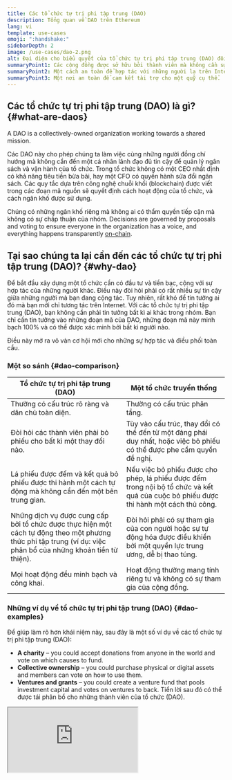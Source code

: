 ```yaml
---
title: Các tổ chức tự trị phi tập trung (DAO)
description: Tổng quan về DAO trên Ethereum
lang: vi
template: use-cases
emoji: ":handshake:"
sidebarDepth: 2
image: /use-cases/dao-2.png
alt: Đại diện cho biểu quyết của tổ chức tự trị phi tập trung (DAO) đối với một đề xuất.
summaryPoint1: Các cộng đồng được sở hữu bởi thành viên mà không cần sự lãnh đạo tập trung.
summaryPoint2: Một cách an toàn để hợp tác với những người lạ trên Internet.
summaryPoint3: Một nơi an toàn để cam kết tài trợ cho một quỹ cụ thể.
---
```


## Các tổ chức tự trị phi tập trung (DAO) là gì? {#what-are-daos}

A DAO is a collectively-owned organization working towards a shared mission.

Các DAO này cho phép chúng ta làm việc cùng những người đồng chí hướng mà không cần đến một cá nhân lãnh đạo đủ tin cậy để quản lý ngân sách và vận hành của tổ chức. Trong tổ chức không có một CEO nhất định có khả năng tiêu tiền bừa bãi, hay một CFO có quyền hành sửa đổi ngân sách. Các quy tắc dựa trên công nghệ chuỗi khối (blockchain) được viết trong các đoạn mã nguồn sẽ quyết định cách hoạt động của tổ chức, và cách ngân khố được sử dụng.

Chúng có những ngân khố riêng mà không ai có thẩm quyền tiếp cận mà không có sự chấp thuận của nhóm. Decisions are governed by proposals and voting to ensure everyone in the organization has a voice, and everything happens transparently [on-chain](/glossary/#on-chain).

## Tại sao chúng ta lại cần đến các tổ chức tự trị phi tập trung (DAO)? {#why-dao}

Để bắt đầu xây dựng một tổ chức cần có đầu tư và tiền bạc, cộng với sự hợp tác của những người khác. Điều này đòi hỏi phải có rất nhiều sự tin cậy giữa những người mà bạn đang cộng tác. Tuy nhiên, rất khó để tin tưởng ai đó mà bạn mới chỉ tương tác trên Internet. Với các tổ chức tự trị phi tập trung (DAO), bạn không cần phải tin tưởng bất kì ai khác trong nhóm. Bạn chỉ cần tin tưởng vào những đoạn mã của DAO, những đoạn mã này minh bạch 100% và có thể được xác minh bởi bất kì người nào.

Điều này mở ra vô vàn cơ hội mới cho những sự hợp tác và điều phối toàn cầu.

### Một so sánh {#dao-comparison}

| Tổ chức tự trị phi tập trung (DAO)                                                                                                                              | Một tổ chức truyền thống                                                                                                              |
| --------------------------------------------------------------------------------------------------------------------------------------------------------------- | ------------------------------------------------------------------------------------------------------------------------------------- |
| Thường có cấu trúc rõ ràng và dân chủ toàn diện.                                                                                                                | Thường có cấu trúc phân tầng.                                                                                                         |
| Đòi hỏi các thành viên phải bỏ phiếu cho bất kì một thay đổi nào.                                                                                               | Tùy vào cấu trúc, thay đổi có thể đến từ một đảng phái duy nhất, hoặc việc bỏ phiếu có thể được phe cầm quyền đề nghị.                |
| Lá phiếu được đếm và kết quả bỏ phiếu được thi hành một cách tự động mà không cần đến một bên trung gian.                                                       | Nếu việc bỏ phiếu được cho phép, lá phiếu được đếm trong nội bộ tổ chức và kết quả của cuộc bỏ phiếu được thi hành một cách thủ công. |
| Những dịch vụ được cung cấp bởi tổ chức được thực hiện một cách tự động theo một phương thức phi tập trung (ví dụ: việc phân bổ của những khoản tiền từ thiện). | Đòi hỏi phải có sự tham gia của con người hoặc sự tự động hóa được điều khiển bởi một quyền lực trung ương, dễ bị thao túng.          |
| Mọi hoạt động đều minh bạch và công khai.                                                                                                                       | Hoạt động thường mang tính riêng tư và không có sự tham gia của cộng đồng.                                                            |

### Những ví dụ về tổ chức tự trị phi tập trung (DAO) {#dao-examples}

Để giúp làm rõ hơn khái niệm này, sau đây là một số ví dụ về các tổ chức tự trị phi tập trung (DAO):

- **A charity** – you could accept donations from anyone in the world and vote on which causes to fund.
- **Collective ownership** – you could purchase physical or digital assets and members can vote on how to use them.
- **Ventures and grants** – you could create a venture fund that pools investment capital and votes on ventures to back. Tiền lời sau đó có thể được tái phân bổ cho những thành viên của tổ chức (DAO).

<iframe src="https://embed.ted.com/talks/lang/en/scott_fitsimones_could_a_dao_build_the_next_great_city" ></p>

<h2 id="how-daos-work" spaces-before="0">
  Những tổ chức tự trị phi tập trung (DAO) hoạt động như thế nào?
</h2>

<p spaces-before="0">
  The backbone of a DAO is its <a href="/glossary/#smart-contract">smart contract</a>, which defines the rules of the organization and holds the group's treasury. Một khi hợp đồng đã được kích hoạt trên Ethereum, không ai có thể thay đổi luật chơi ngoại trừ bằng một cuộc bỏ phiếu. Nếu bất kì ai cố gắng làm một điều gì đó nằm ngoài phạm vi của luật chơi và logic trong đoạn mã đã được lập trình, hành động đó sẽ thất bại. Và bởi vì ngân khố cũng được định nghĩa bởi hợp đồng thông minh nên không ai có thể dùng tiền mà không có sự chấp thuận của nhóm. Điều này đồng nghĩa với việc những tổ chức tự trị phi tập trung (DAO) không cần một thẩm quyền trung ương. Thay vào đó, tổ chức sẽ đưa ra quyết định tập thể và các khoản chi được thông qua một cách tự động khi đã đủ số phiếu.
</p>

<p spaces-before="0">
  Cách tổ chức này là có thể vì những hợp đồng thông minh trở nên không thể bị thay đổi một khi chúng đã được kích hoạt trên Ethereum. Bạn không thể chỉnh sửa những đoạn mã trong hợp đồng (những điều luật của DAO) mà không bị người khác phát hiện vì tất cả đều được công khai.
</p>

<h2 id="ethereum-and-daos" spaces-before="0">
  Ethereum và những tổ chức tự trị phi tập trung (DAO)
</h2>

<p spaces-before="0">
  Ethereum là nền tảng hoàn hảo cho những tổ chức tự trị phi tập trung (DAO) bởi một số lý do sau:
</p>

<ul>
  <li>
    Ethereum’s own consensus is decentralized and established enough for organizations to trust the network.
  </li>
  <li>
    Mã của hợp đồng thông minh không thể chỉnh sửa được một khi được kích hoạt, kể cả bởi những người chủ sở hữu của nó. Điều này cho phép tổ chức tự trị phi tập trung (DAO) vận hành bởi những luật chơi đã được lập trình từ ban đầu.
  </li>
  <li>
    Các hợp đồng thông minh có thể gửi/nhận tiền. Không có chúng, bạn sẽ cần một bên trung gian đủ tin cậy để quản lý ngân khố của nhóm.
  </li>
  <li>
    Cộng đồng của Ethereum mang tính tương hỗ nhiều hơn là cạnh tranh. Điều này cho phép các phương pháp hay nhất và những hệ thống bổ trợ được ra đời một cách nhanh chóng.
  </li>
</ul>

<h2 id="dao-governance" spaces-before="0">
  Các pháp chế của DAO
</h2>

<p spaces-before="0">
  Có rất nhiều yếu tố cần xem xét khi điều hành một DAO, chẳng hạn như cách thức bỏ phiếu và đề xuất hoạt động.
</p>

<h3 id="governance-delegation" spaces-before="0">
  Sự uỷ quyền
</h3>

<p spaces-before="0">
  Sự uy quyền giống như phiên bản DAO của đại diện nền dân chủ. Các chủ sở hữu Token ủy quyền phiếu bầu cho những người dùng tự đề cử và cam kết đảm bảo quản trị giao thức và luôn cập nhật thông tin.
</p>

<h4 id="governance-example" spaces-before="0">
  Một ví dụ phổ biến
</h4>

<p spaces-before="0">
  <a href="https://claim.ens.domains/delegate-ranking">ENS</a> – ENS holders can delegate their votes to engaged community members to represent them.
</p>

<h3 id="governance-example" spaces-before="0">
  Quản lý giao dịch tự động
</h3>

<p spaces-before="0">
  Ở nhiều DAO, các giao dịch sẽ được thực hiện tự động nếu một số thành viên bỏ phiếu đồng ý.
</p>

<h4 id="governance-example" spaces-before="0">
  Một ví dụ nổi tiếng
</h4>

<p spaces-before="0">
  <a href="https://nouns.wtf">Nouns</a> – In Nouns DAO, a transaction is automatically executed if a quorum of votes is met and a majority votes affirmative, as long as it is not vetoed by the founders.
</p>

<h3 id="governance-example" spaces-before="0">
  Quản trị đa chữ ký
</h3>

<p spaces-before="0">
  While DAOs may have thousands of voting members, funds can live in a <a href="/glossary/#wallet">wallet</a> shared by 5-20 active community members who are trusted and usually doxxed (public identities known to the community). After a vote, the <a href="/glossary/#multisig">multisig</a> signers execute the will of the community.
</p>

<h2 id="dao-laws" spaces-before="0">
  Các luật của DAO
</h2>

<p spaces-before="0">
  Vào năm 1977, Wyoming đã phát minh ra LLC để bảo vệ các doanh nhân và giới hạn quyền của họ. Gần đây nhất, họ đã đi tiên phong trong luật DAO thiết lập tư cách pháp lý cho DAO. Hiện tại Wyoming, Vermont và quần đảo Virgin đã có đạo luật DAO dưới một số hình thức.
</p>

<h3 id="law-example" spaces-before="0">
  Một ví dụ phổ biến
</h3>

<p spaces-before="0">
  <a href="https://citydao.io">CityDAO</a> – CityDAO đã sử dụng luật DAO của Wyoming để mua 40 mẫu đất gần Công viên Quốc gia Yellowstone.
</p>

<h2 id="dao-membership" spaces-before="0">
  Hội viên của tổ chức tự trị phi tập trung (DAO membership)
</h2>

<p spaces-before="0">
  Có những mô hình khác nhau cho hội viên của một tổ chức tự trị phi tập trung (DAO). Hội viên có thể quyết định việc bỏ phiếu vận hành như thế nào cũng như phần cốt lõi khác của DAO.
</p>

<h3 id="token-based-membership" spaces-before="0">
  Hội viên dựa trên token
</h3>

<p spaces-before="0">
  Usually fully <a href="/glossary/#permissionless">permissionless</a>, depending on the token used. Mostly these governance tokens can be traded permissionlessly on a <a href="/glossary/#dex">decentralized exchange</a>. Một số khác có thể kiếm được thông qua cung cấp thanh khoản hoặc một vài cơ chế 'proof of work' khác. Dù bằng cách nào thì việc nắm giữ token giúp người sở hữu có quyền bỏ phiếu.
</p>

<p spaces-before="0">
  <em x-id="4">Token thường được dùng để quản trị những giao thức phi tập trung lớn hoặc/và chính những token đó.</em>
</p>

<h4 id="token-example" spaces-before="0">
  Một ví dụ phổ biến
</h4>

<p spaces-before="0">
  <a href="https://makerdao.com">MakerDAO</a> – Token của MakerDAO là MKR có sẵn trên các sàn giao dịch phi tập trung và bất kỳ ai cũng có thể mua để có quyền biểu quyết đối với tương lai của giao thức Maker.
</p>

<h3 id="share-based-membership" spaces-before="0">
  Hội viên dựa trên cổ phần
</h3>

<p spaces-before="0">
  Những tổ chức tự trị phi tập trung (DAO) dựa trên cổ phần cần đến sự cho phép nhiều hơn nhưng vẫn rất cởi mở. Bất kỳ ai cũng có thể đề xuất gia nhập DAO, bằng cách đóng góp cho tổ chức giá trị nào đó, thường dưới dạng token hoặc lao động. Cổ phần đại diện cho quyền bổ phiếu và quyền sở hữu trực tiếp. Hội viên có thể rời bỏ bất cứ lúc nào và được giữ toàn bộ ngân khố tương đương tỉ lệ hội viên đó nắm giữ.
</p>

<p spaces-before="0">
  <em x-id="4">Hình thức này thường được dùng cho những tổ chức có sự gắn kết cao và xoay quanh con người như những quỹ từ thiện, công đoàn và câu lạc bộ đầu tư. Nó cũng có thể quản trị những giao thức và token.</em>
</p>

<h4 id="share-example" spaces-before="0">
  Một ví dụ phổ biến
</h4>

<p spaces-before="0">
  <a href="http://molochdao.com/">MolochDAO</a> – MolochDAO is focused on funding Ethereum projects. Moloch yêu cầu hội viên tiềm năng nộp một đề xuất tham gia. Dự trên đề xuất đó, Moloch có thể đánh giá liệu bạn có kĩ năng chuyên môn và tài chính cần thiết để đưa ra những phán quyết sáng suốt về những ứng viên tương lai hay không. Bạn không thể mua quyền truy cập DAO trên một sàn dịch mở.
</p>

<h3 id="reputation-based-membership" spaces-before="0">
  Tư cách hội viên dựa trên uy tín
</h3>

<p spaces-before="0">
  Độ uy tín đại diện cho bằng chứng về sự tham gia và trao quyền biểu quyết trong DAO. Không giống như token hoặc tư cách hội viên dựa trên cổ phần, các DAO dựa trên uy tín không thể chuyển quyền sở hữu cho những người đóng góp. Độ uy tín không thể mua, chuyển nhượng hoặc ủy quyền; hội viên DAO phải xây dựng uy tín qua sự đóng góp. Bỏ phiếu trên chuỗi không yêu cầu sự cho phép và các hội viên tiềm năng có thể tự do gửi đề xuất tham gia DAO và yêu cầu độ uy tín và token như một phần thưởng để đổi lấy những đóng góp của họ.
</p>

<p spaces-before="0">
  <em x-id="4">Typically used for decentralized development and governance of protocols and <a href="/glossary/#dapp">dapps</a>, but also well suited to a diverse set of organizations like charities, worker collectives, investment clubs, etc.</em>
</p>

<h4 id="reputation-example" spaces-before="0">
  Một ví dụ phổ biến
</h4>

<p spaces-before="0">
  <a href="https://DXdao.eth.link">DXdao</a> - DXdao là một tổ chức có quyền xây dựng và quản lý toàn cầu các giao thức và ứng dụng phi tập trung kể từ năm 2019. It leverages reputation-based governance and <a href="/glossary/#holographic-consensus">holographic consensus</a> to coordinate and manage funds, meaning no one can buy their way into influencing its future.
</p>

<h2 id="join-start-a-dao" spaces-before="0">
  Gia nhập / khởi phát một tổ chức tự trị phi tập trung (DAO)
</h2>

<h3 id="join-a-dao" spaces-before="0">
  Gia nhập một tổ chức tự trị phi tập trung (DAO)
</h3>

<ul>
  <li>
    <a href="/community/get-involved/#decentralized-autonomous-organizations-daos">Những DAO trên Ethereum</a>
  </li>
  <li>
    <a href="https://app.daohaus.club/explore">Danh sách các DAO của DAOHaus</a>
  </li>
  <li>
    <a href="https://www.tally.xyz">Danh sách các DAO của Tally.xyz</a>
  </li>
</ul>

<h3 id="start-a-dao" spaces-before="0">
  Khởi tạo một DAO
</h3>

<ul>
  <li>
    <a href="https://app.daohaus.club/summon">Kêu gọi một DAO với DAOHaus</a>
  </li>
  <li>
    <a href="https://www.tally.xyz/add-a-dao">Bắt đầu một Governor DAO với Tally</a>
  </li>
  <li>
    <a href="https://aragon.org/product">Tạo ra một DAO được hỗ trợ bởi Aragon</a>
  </li>
  <li>
    <a href="https://colony.io/">Khởi phát một thuộc địa</a>
  </li>
  <li>
    <a href="https://alchemy.daostack.io/daos/create">Tạo một DAO với sự đồng thuận đa chiều DAOstack</a>
  </li>
</ul>

<h2 id="further-reading" spaces-before="0">
  Đọc thêm
</h2>

<h3 id="dao-articles" spaces-before="0">
  Những bài viết về DAO
</h3>

<ul>
  <li>
    <a href="https://aragon.org/dao">DAO là gì?</a> – <a href="https://aragon.org/">Aragon</a>
  </li>
  <li>
    <a href="https://wiki.metagame.wtf/docs/great-houses/house-of-daos">Ngôi nhà của các DAO</a> - <a href="https://wiki.metagame.wtf/">Metagame</a>
  </li>
  <li>
    <a href="https://daohaus.substack.com/p/-what-is-a-dao-and-what-is-it-for">Một DAO là gì và để làm gì?</a> - <a href="https://daohaus.club/">DAOhaus</a>
  </li>
  <li>
    <a href="https://daohaus.substack.com/p/four-and-a-half-steps-to-start-a">Làm thế nào để khởi phát một cộng đồng số hoạt động dựa trên DAO</a> - <a href="https://daohaus.club/">DAOhaus</a>
  </li>
  <li>
    <a href="https://coinmarketcap.com/alexandria/article/what-is-a-dao">DAO là gì?</a> - <a href="https://coinmarketcap.com">Coinmarketcap</a>
  </li>
  <li>
    <a href="https://medium.com/daostack/holographic-consensus-part-1-116a73ba1e1c">Đồng thuận đa chiều là gì?</a> - <a href="https://daostack.io/">DAOstack</a>
  </li>
  <li>
    <a href="https://vitalik.eth.limo/general/2022/09/20/daos.html">DAO không phải là công ty: Khi sự phân quyền trong tổ chức tự trị có vai trò quan trọng, theo Vitalik</a>
  </li>
  <li>
    <a href="https://blog.ethereum.org/2014/05/06/daos-dacs-das-and-more-an-incomplete-terminology-guide">DAO, DAC, DA và Nhiều Hơn Nữa: Hướng Dẫn Thuật Ngữ Không Hoàn Chỉnh</a> - <a href="https://blog.ethereum.org">Ethereum Blog</a>
  </li>
</ul>

<h3 id="videos" spaces-before="0">
  Các đoạn video
</h3>

<ul>
  <li>
    <a href="https://youtu.be/KHm0uUPqmVE">DAO đóng vai trò gì trong tiền mã hóa?</a>
  </li>
  <li>
    <a href="https://www.ted.com/talks/scott_fitsimones_could_a_dao_build_the_next_great_city">Một DAO có thể tạo nên một thành phố được không?</a> - <a href="https://www.ted.com/">TED</a>
  </li>
</ul>
